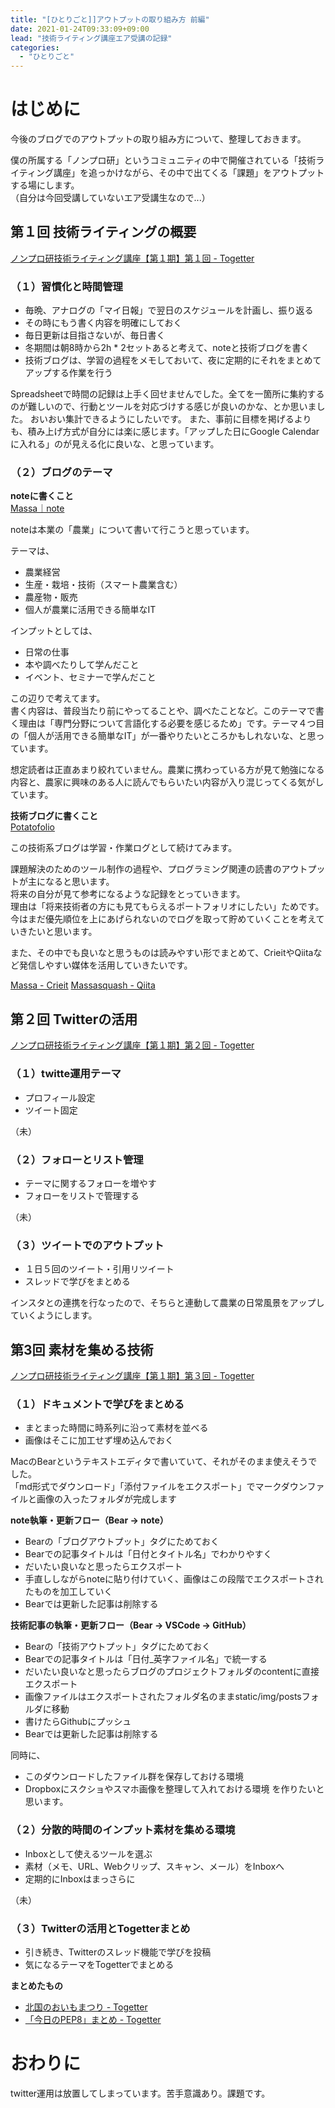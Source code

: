 ```yaml
---
title: "[ひとりごと]]アウトプットの取り組み方 前編"
date: 2021-01-24T09:33:09+09:00
lead: "技術ライティング講座エア受講の記録"
categories:
  - "ひとりごと"
---
```


# はじめに
今後のブログでのアウトプットの取り組み方について、整理しておきます。

僕の所属する「ノンプロ研」というコミュニティの中で開催されている「技術ライティング講座」を追っかけながら、その中で出てくる「課題」をアウトプットする場にします。  
（自分は今回受講していないエア受講生なので...）  



## 第１回 技術ライティングの概要
[ノンプロ研技術ライティング講座【第１期】第１回 - Togetter](https://togetter.com/li/1654465)

### （１）習慣化と時間管理
- 毎晩、アナログの「マイ日報」で翌日のスケジュールを計画し、振り返る
- その時にもう書く内容を明確にしておく
- 毎日更新は目指さないが、毎日書く
- 冬期間は朝8時から2h * 2セットあると考えて、noteと技術ブログを書く
- 技術ブログは、学習の過程をメモしておいて、夜に定期的にそれをまとめてアップする作業を行う

Spreadsheetで時間の記録は上手く回せませんでした。全てを一箇所に集約するのが難しいので、行動とツールを対応づけする感じが良いのかな、とか思いました。
おいおい集計できるようにしたいです。
また、事前に目標を掲げるよりも、積み上げ方式が自分には楽に感じます。「アップした日にGoogle Calendarに入れる」のが見える化に良いな、と思っています。


### （２）ブログのテーマ
**noteに書くこと**  
[Massa｜note](https://note.com/agrifeel_labo)

noteは本業の「農業」について書いて行こうと思っています。

テーマは、

- 農業経営
- 生産・栽培・技術（スマート農業含む）
- 農産物・販売
- 個人が農業に活用できる簡単なIT

インプットとしては、

- 日常の仕事
- 本や調べたりして学んだこと
- イベント、セミナーで学んだこと

この辺りで考えてます。  
書く内容は、普段当たり前にやってることや、調べたことなど。このテーマで書く理由は「専門分野について言語化する必要を感じるため」です。テーマ４つ目の「個人が活用できる簡単なIT」が一番やりたいところかもしれないな、と思っています。  

想定読者は正直あまり絞れていません。農業に携わっている方が見て勉強になる内容と、農家に興味のある人に読んでもらいたい内容が入り混じってくる気がしています。



**技術ブログに書くこと**  
[Potatofolio](https://massasquash.github.io/potatofolio/)

この技術系ブログは学習・作業ログとして続けてみます。  

課題解決のためのツール制作の過程や、プログラミング関連の読書のアウトプットが主になると思います。  
将来の自分が見て参考になるような記録をとっていきます。  
理由は「将来技術者の方にも見てもらえるポートフォリオにしたい」ためです。今はまだ優先順位を上にあげられないのでログを取って貯めていくことを考えていきたいと思います。  

また、その中でも良いなと思うものは読みやすい形でまとめて、CrieitやQiitaなど発信しやすい媒体を活用していきたいです。

[Massa - Crieit](https://crieit.net/users/massasquash)
[Massasquash - Qiita](https://qiita.com/Massasquash)


## 第２回 Twitterの活用
[ノンプロ研技術ライティング講座【第１期】第２回 - Togetter](https://togetter.com/li/1657727)

### （１）twitte運用テーマ
- プロフィール設定
- ツイート固定

（未）

### （２）フォローとリスト管理
- テーマに関するフォローを増やす
- フォローをリストで管理する

（未）

### （３）ツイートでのアウトプット
- １日５回のツイート・引用リツイート
- スレッドで学びをまとめる

インスタとの連携を行なったので、そちらと連動して農業の日常風景をアップしていくようにします。


## 第3回 素材を集める技術
[ノンプロ研技術ライティング講座【第１期】第３回 - Togetter](https://togetter.com/li/1661283)

### （１）ドキュメントで学びをまとめる
- まとまった時間に時系列に沿って素材を並べる
- 画像はそこに加工せず埋め込んでおく

MacのBearというテキストエディタで書いていて、それがそのまま使えそうでした。  
「md形式でダウンロード」「添付ファイルをエクスポート」でマークダウンファイルと画像の入ったフォルダが完成します

**note執筆・更新フロー（Bear -> note）**  
- Bearの「ブログアウトプット」タグにためておく
- Bearでの記事タイトルは「日付とタイトル名」でわかりやすく
- だいたい良いなと思ったらエクスポート
- 手直ししながらnoteに貼り付けていく、画像はこの段階でエクスポートされたものを加工していく
- Bearでは更新した記事は削除する

**技術記事の執筆・更新フロー（Bear -> VSCode -> GitHub）**
- Bearの「技術アウトプット」タグにためておく
- Bearでの記事タイトルは「日付_英字ファイル名」で統一する
- だいたい良いなと思ったらブログのプロジェクトフォルダのcontentに直接エクスポート
- 画像ファイルはエクスポートされたフォルダ名のままstatic/img/postsフォルダに移動
- 書けたらGithubにプッシュ
- Bearでは更新した記事は削除する

同時に、
- このダウンロードしたファイル群を保存しておける環境
- Dropboxにスクショやスマホ画像を整理して入れておける環境
を作りたいと思います。



### （２）分散的時間のインプット素材を集める環境
- Inboxとして使えるツールを選ぶ
- 素材（メモ、URL、Webクリップ、スキャン、メール）をInboxへ
- 定期的にInboxはまっさらに

（未）

### （３）Twitterの活用とTogetterまとめ
- 引き続き、Twitterのスレッド機能で学びを投稿
- 気になるテーマをTogetterでまとめる

**まとめたもの**
- [北国のおいもまつり - Togetter](https://togetter.com/li/1656519)
- [「今日のPEP8」まとめ - Togetter](https://togetter.com/li/1656502)


# おわりに
twitter運用は放置してしまっています。苦手意識あり。課題です。
